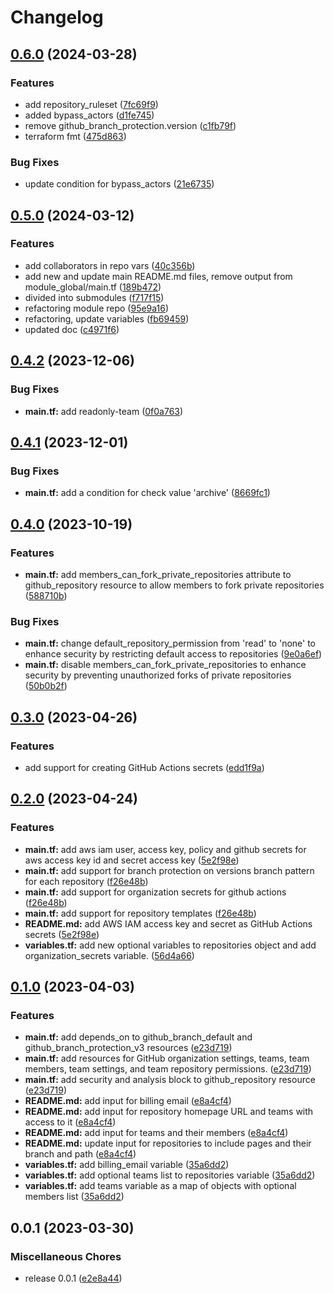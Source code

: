 # Changelog

## [0.6.0](https://github.com/releaseband/terraform-github-control/compare/v0.5.0...v0.6.0) (2024-03-28)


### Features

* add repository_ruleset ([7fc69f9](https://github.com/releaseband/terraform-github-control/commit/7fc69f949b8b663d0e2d385cdd3321df8abb1050))
* added bypass_actors ([d1fe745](https://github.com/releaseband/terraform-github-control/commit/d1fe745de56ed81b9f6ca7d09ad39725ff3dfca7))
* remove github_branch_protection.version ([c1fb79f](https://github.com/releaseband/terraform-github-control/commit/c1fb79f5bc00e735bb923fd9e11d9207564639dd))
* terraform fmt ([475d863](https://github.com/releaseband/terraform-github-control/commit/475d86320b3bb61370b244904089bd40daff4d02))


### Bug Fixes

* update condition for bypass_actors ([21e6735](https://github.com/releaseband/terraform-github-control/commit/21e67350f7fcdcb640d5d1ddc3ae19dab0d1dc35))

## [0.5.0](https://github.com/releaseband/terraform-github-control/compare/v0.4.2...v0.5.0) (2024-03-12)


### Features

* add collaborators in repo vars ([40c356b](https://github.com/releaseband/terraform-github-control/commit/40c356bbf28b51c8c0286180d10cd8b3bc292077))
* add new and update main README.md files, remove output from module_global/main.tf ([189b472](https://github.com/releaseband/terraform-github-control/commit/189b47211109c7ad525b35d72e6cb23f92f50de6))
* divided into submodules ([f717f15](https://github.com/releaseband/terraform-github-control/commit/f717f153c695262dd1e3603a24a0c440abaf9ce9))
* refactoring module repo ([95e9a16](https://github.com/releaseband/terraform-github-control/commit/95e9a163bb5b9cc94d8d762d6b3b26e1458deb0f))
* refactoring, update variables ([fb69459](https://github.com/releaseband/terraform-github-control/commit/fb694599e5e559dba31befd61298d3de96588017))
* updated doc ([c4971f6](https://github.com/releaseband/terraform-github-control/commit/c4971f6a75802b46af26d45cde931ef006fb33f5))

## [0.4.2](https://github.com/releaseband/terraform-github-control/compare/v0.4.1...v0.4.2) (2023-12-06)


### Bug Fixes

* **main.tf:** add readonly-team ([0f0a763](https://github.com/releaseband/terraform-github-control/commit/0f0a7633078b6a731e532fd999623703f40c17eb))

## [0.4.1](https://github.com/releaseband/terraform-github-control/compare/v0.4.0...v0.4.1) (2023-12-01)


### Bug Fixes

* **main.tf:** add a condition for check value 'archive' ([8669fc1](https://github.com/releaseband/terraform-github-control/commit/8669fc1aa735c9b1d40399905f84489668ffed29))

## [0.4.0](https://github.com/releaseband/terraform-github-control/compare/v0.3.0...v0.4.0) (2023-10-19)


### Features

* **main.tf:** add members_can_fork_private_repositories attribute to github_repository resource to allow members to fork private repositories ([588710b](https://github.com/releaseband/terraform-github-control/commit/588710b655217ee905cb1c80a459c4c0b7787a54))


### Bug Fixes

* **main.tf:** change default_repository_permission from 'read' to 'none' to enhance security by restricting default access to repositories ([9e0a6ef](https://github.com/releaseband/terraform-github-control/commit/9e0a6efe811df52555b74fbb6869095e993a8f8e))
* **main.tf:** disable members_can_fork_private_repositories to enhance security by preventing unauthorized forks of private repositories ([50b0b2f](https://github.com/releaseband/terraform-github-control/commit/50b0b2f04162141c9c5695cd07e055515d830512))

## [0.3.0](https://github.com/releaseband/terraform-github-control/compare/v0.2.0...v0.3.0) (2023-04-26)


### Features

* add support for creating GitHub Actions secrets ([edd1f9a](https://github.com/releaseband/terraform-github-control/commit/edd1f9a729f825a8de82ff775e839bd9ef2c9a4d))

## [0.2.0](https://github.com/releaseband/terraform-github-control/compare/v0.1.0...v0.2.0) (2023-04-24)


### Features

* **main.tf:** add aws iam user, access key, policy and github secrets for aws access key id and secret access key ([5e2f98e](https://github.com/releaseband/terraform-github-control/commit/5e2f98e60995e6e0da9c5481ca2af8f5ec6667b6))
* **main.tf:** add support for branch protection on versions branch pattern for each repository ([f26e48b](https://github.com/releaseband/terraform-github-control/commit/f26e48b84f91ef27eb67bb4484d427a6a39b4fb7))
* **main.tf:** add support for organization secrets for github actions ([f26e48b](https://github.com/releaseband/terraform-github-control/commit/f26e48b84f91ef27eb67bb4484d427a6a39b4fb7))
* **main.tf:** add support for repository templates ([f26e48b](https://github.com/releaseband/terraform-github-control/commit/f26e48b84f91ef27eb67bb4484d427a6a39b4fb7))
* **README.md:** add AWS IAM access key and secret as GitHub Actions secrets ([5e2f98e](https://github.com/releaseband/terraform-github-control/commit/5e2f98e60995e6e0da9c5481ca2af8f5ec6667b6))
* **variables.tf:** add new optional variables to repositories object and add organization_secrets variable. ([56d4a66](https://github.com/releaseband/terraform-github-control/commit/56d4a667a6cef1873b5b7ca966ff12a8daf789a6))

## [0.1.0](https://github.com/releaseband/terraform-github-control/compare/v0.0.1...v0.1.0) (2023-04-03)


### Features

* **main.tf:** add depends_on to github_branch_default and github_branch_protection_v3 resources ([e23d719](https://github.com/releaseband/terraform-github-control/commit/e23d7199069500270b50e4c3e08373a2f75f5d8a))
* **main.tf:** add resources for GitHub organization settings, teams, team members, team settings, and team repository permissions. ([e23d719](https://github.com/releaseband/terraform-github-control/commit/e23d7199069500270b50e4c3e08373a2f75f5d8a))
* **main.tf:** add security and analysis block to github_repository resource ([e23d719](https://github.com/releaseband/terraform-github-control/commit/e23d7199069500270b50e4c3e08373a2f75f5d8a))
* **README.md:** add input for billing email ([e8a4cf4](https://github.com/releaseband/terraform-github-control/commit/e8a4cf47f1006a205cc405ccf3a6a218cb5d5a46))
* **README.md:** add input for repository homepage URL and teams with access to it ([e8a4cf4](https://github.com/releaseband/terraform-github-control/commit/e8a4cf47f1006a205cc405ccf3a6a218cb5d5a46))
* **README.md:** add input for teams and their members ([e8a4cf4](https://github.com/releaseband/terraform-github-control/commit/e8a4cf47f1006a205cc405ccf3a6a218cb5d5a46))
* **README.md:** update input for repositories to include pages and their branch and path ([e8a4cf4](https://github.com/releaseband/terraform-github-control/commit/e8a4cf47f1006a205cc405ccf3a6a218cb5d5a46))
* **variables.tf:** add billing_email variable ([35a6dd2](https://github.com/releaseband/terraform-github-control/commit/35a6dd206102c88112ab67a643d6200a2ea0e9ee))
* **variables.tf:** add optional teams list to repositories variable ([35a6dd2](https://github.com/releaseband/terraform-github-control/commit/35a6dd206102c88112ab67a643d6200a2ea0e9ee))
* **variables.tf:** add teams variable as a map of objects with optional members list ([35a6dd2](https://github.com/releaseband/terraform-github-control/commit/35a6dd206102c88112ab67a643d6200a2ea0e9ee))

## 0.0.1 (2023-03-30)


### Miscellaneous Chores

* release 0.0.1 ([e2e8a44](https://github.com/releaseband/terraform-github-control/commit/e2e8a4464d491574ada9ba1ba8678f1105e7d801))
